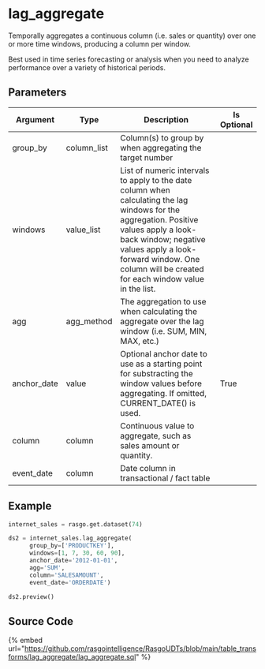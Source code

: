 

# lag_aggregate

Temporally aggregates a continuous column (i.e. sales or quantity) over one or more time windows, producing a column per window.

Best used in time series forecasting or analysis when you need to analyze performance over a variety of historical periods.


## Parameters

|  Argument   |    Type     |                                                                                                                            Description                                                                                                                             | Is Optional |
| ----------- | ----------- | ------------------------------------------------------------------------------------------------------------------------------------------------------------------------------------------------------------------------------------------------------------------ | ----------- |
| group_by    | column_list | Column(s) to group by when aggregating the target number                                                                                                                                                                                                           |             |
| windows     | value_list  | List of numeric intervals to apply to the date column when calculating the lag windows for the aggregation.  Positive values apply a look-back window; negative values apply a look-forward window. One column will be created for each window value in the list.  |             |
| agg         | agg_method  | The aggregation to use when calculating the aggregate over the lag window (i.e. SUM, MIN, MAX, etc.)                                                                                                                                                               |             |
| anchor_date | value       | Optional anchor date to use as a starting point for substracting the window values before aggregating. If omitted, CURRENT_DATE() is used.                                                                                                                         | True        |
| column      | column      | Continuous value to aggregate, such as sales amount or quantity.                                                                                                                                                                                                   |             |
| event_date  | column      | Date column in transactional / fact table                                                                                                                                                                                                                          |             |


## Example

```python
internet_sales = rasgo.get.dataset(74)

ds2 = internet_sales.lag_aggregate(
      group_by=['PRODUCTKEY'],
      windows=[1, 7, 30, 60, 90],
      anchor_date='2012-01-01',
      agg='SUM',
      column='SALESAMOUNT',
      event_date='ORDERDATE')

ds2.preview()
```

## Source Code

{% embed url="https://github.com/rasgointelligence/RasgoUDTs/blob/main/table_transforms/lag_aggregate/lag_aggregate.sql" %}

